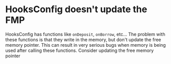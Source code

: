 # HooksConfig doesn't update the FMP

HooksConfig has functions like `onDeposit`, `onBorrow`, etc... The problem with these functions is that they write in the memory, but don't update the free memory pointer. This can result in very serious bugs when memory is being used after calling these functions. Consider updating the free memory pointer